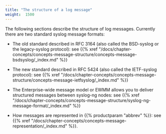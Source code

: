 ```yaml
---
title: "The structure of a log message"
weight:  1500
---
```

<!-- DISCLAIMER: This file is based on the syslog-ng Open Source Edition documentation https://github.com/balabit/syslog-ng-ose-guides/commit/2f4a52ee61d1ea9ad27cb4f3168b95408fddfdf2 and is used under the terms of The syslog-ng Open Source Edition Documentation License. The file has been modified by Axoflow. -->

The following sections describe the structure of log messages. Currently there are two standard syslog message formats:

  - The old standard described in RFC 3164 (also called the BSD-syslog or the legacy-syslog protocol): see {{% xref "/docs/chapter-concepts/concepts-message-structure/concepts-message-bsdsyslog/_index.md" %}}

  - The new standard described in RFC 5424 (also called the IETF-syslog protocol): see {{% xref "/docs/chapter-concepts/concepts-message-structure/concepts-message-ietfsyslog/_index.md" %}}

  - The Enterprise-wide message model or EWMM allows you to deliver structured messages between syslog-ng nodes: see {{% xref "/docs/chapter-concepts/concepts-message-structure/syslog-ng-message-format/_index.md" %}}

  - How messages are represented in {{% productparam "abbrev" %}}: see {{% xref "/docs/chapter-concepts/concepts-message-representation/_index.md" %}}.
